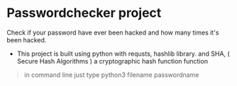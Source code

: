 # Passwordchecker project
 Check if your password have ever been hacked and how many times it's been hacked.
 * This project is built using python with requsts, hashlib library.
  and SHA, ( Secure Hash Algorithms ) a cryptographic hash function function
  
  > in command line just type
  > python3 filename passwordname
